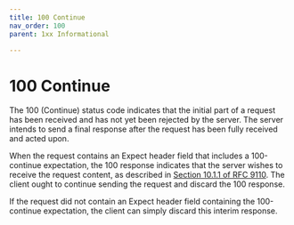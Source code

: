 ```yaml
---
title: 100 Continue
nav_order: 100
parent: 1xx Informational

---
```


# 100 Continue

The 100 (Continue) status code indicates that the initial part of a request has been received and has not yet been rejected by the server. The server intends to send a final response after the request has been fully received and acted upon.

When the request contains an Expect header field that includes a 100-continue expectation, the 100 response indicates that the server wishes to receive the request content, as described in [Section 10.1.1 of RFC 9110](https://www.rfc-editor.org/rfc/rfc9110.html#section-10.1.1). The client ought to continue sending the request and discard the 100 response.

If the request did not contain an Expect header field containing the 100-continue expectation, the client can simply discard this interim response.
